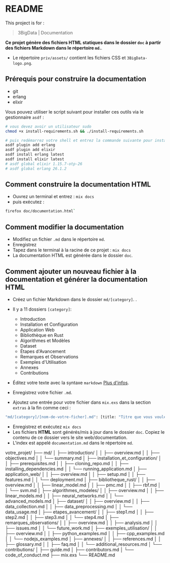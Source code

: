 # README

This project is for :

>3BigData | Documentation

**Ce projet génère des fichiers HTML statiques dans le dossier `doc` à partir des fichiers Markdown dans le répertoire `md`.**.

- Le répertoire `priv/assets/` contient les fichiers CSS et `3BigData-logo.png`.

## Prérequis pour construire la documentation

- git
- erlang
- elixir

Vous pouvez utiliser le script suivant pour installer ces outils via le gestionnaire `asdf` :
```bash
# vous devez avoir un utilisateur sudo
chmod +x install-requirements.sh && ./install-requirements.sh
```

```bash
# puis redémarrez votre shell et entrez la commande suivante pour installer erlang et elixir via asdf
asdf plugin add erlang
asdf plugin add elixir
asdf install erlang latest
asdf install elixir latest
# asdf global elixir 1.15.7-otp-26
# asdf global erlang 26.1.2 
```

## Comment construire la documentation HTML

- Ouvrez un terminal et entrez : `mix docs`
- puis exécutez :

```bash
firefox doc/documentation.html`
```

## Comment modifier la documentation

- Modifiez un fichier `.md` dans le répertoire `md`.
- Enregistrez
- Tapez dans le terminal à la racine de ce projet : `mix docs`
- La documentation HTML est générée dans le dossier `doc`.

## Comment ajouter un nouveau fichier à la documentation et générer la documentation HTML

- Créez un fichier Markdown dans le dossier `md/[category]`.
.
- Il y a 11 dossiers `[category]`:
    - Introduction
    - Installation et Configuration
    - Application Web
    - Bibliothèque en Rust
    - Algorithmes et Modèles
    - Dataset
    - Étapes d'Avancement
    - Remarques et Observations
    - Exemples d'Utilisation
    - Annexes
    - Contributions

- Éditez votre texte avec la syntaxe `markdown` [Plus d'infos](https://guides.github.com/features/mastering-markdown/).
- Enregistrez votre fichier `.md`.
- Ajoutez une entrée pour votre fichier dans `mix.exs` dans la section `extras` à la fin comme ceci :  

```bash
"md/[category]/[nom-de-votre-ficher].md": [title: "Titre que vous voulez dans le menu"]
```

- Enregistrez et exécutez `mix docs`
- Les fichiers **HTML** sont générés/mis à jour dans le dossier `doc`. Copiez le contenu de ce dossier vers le site web/documentation.
- L'index est appelé `documentation.md` dans le répertoire `md`.


votre_projet/
├── md/
│   ├── introduction/
│   │   ├── overview.md
│   │   ├── objectives.md
│   │   └── summary.md
│   ├── installation_et_configuration/
│   │   ├── prerequisites.md
│   │   ├── cloning_repo.md
│   │   ├── installing_dependencies.md
│   │   └── running_application.md
│   ├── application_web/
│   │   ├── overview.md
│   │   ├── setup.md
│   │   ├── features.md
│   │   └── deployment.md
│   ├── bibliotheque_rust/
│   │   ├── overview.md
│   │   ├── linear_model.md
│   │   ├── pmc.md
│   │   ├── rbf.md
│   │   └── svm.md
│   ├── algorithmes_modeles/
│   │   ├── overview.md
│   │   ├── linear_models.md
│   │   ├── neural_networks.md
│   │   └── advanced_models.md
│   ├── dataset/
│   │   ├── overview.md
│   │   ├── data_collection.md
│   │   ├── data_preprocessing.md
│   │   └── data_usage.md
│   ├── etapes_avancement/
│   │   ├── step1.md
│   │   ├── step2.md
│   │   ├── step3.md
│   │   └── step4.md
│   ├── remarques_observations/
│   │   ├── overview.md
│   │   ├── analysis.md
│   │   ├── issues.md
│   │   └── future_work.md
│   ├── exemples_utilisation/
│   │   ├── overview.md
│   │   ├── python_examples.md
│   │   ├── cpp_examples.md
│   │   └── nodejs_examples.md
│   ├── annexes/
│   │   ├── references.md
│   │   ├── glossary.md
│   │   ├── faq.md
│   │   └── additional_resources.md
│   └── contributions/
│       ├── guide.md
│       ├── contributors.md
│       └── code_of_conduct.md
├── mix.exs
└── README.md

